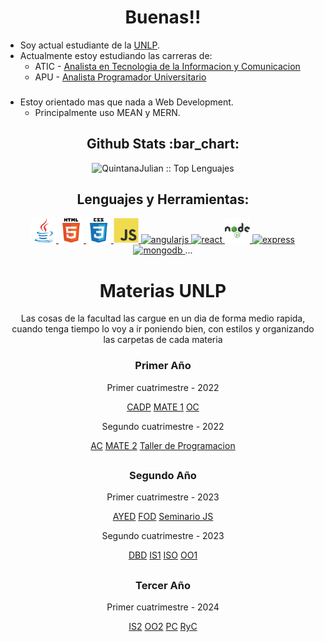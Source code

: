 <H1 align="center">Buenas!!</H1>

- Soy actual estudiante de la [UNLP](https://www.info.unlp.edu.ar).
- Actualmente estoy estudiando las carreras de:
  -  ATIC	-	[Analista en Tecnologia de la Informacion y Comunicacion](https://www.info.unlp.edu.ar/analista-programador-universitario-plan-2021/)
  -  APU		-	[Analista Programador Universitario](https://www.info.unlp.edu.ar/analista-programador-universitario-plan-2021/)

###
- Estoy orientado mas que nada a Web Development.
  -  Principalmente uso MEAN y MERN.



<h2 align="center">Github Stats :bar_chart:</h2>

<p align="center" height="100px" ><img src="https://github-readme-stats.vercel.app/api/top-langs/?username=QuintanaJulian&langs_count=10&theme=dark&layout=compact" alt="QuintanaJulian :: Top Lenguajes" /></p>


<h2 align="center">Lenguajes y Herramientas:</h2>
<p align="center"> 
	<a href="https://www.java.com" target="_blank" rel="noreferrer"> <img src="https://raw.githubusercontent.com/devicons/devicon/master/icons/java/java-original.svg" alt="java" width="40" height="40"/> </a> 
	<a href="https://www.w3.org/html/" target="_blank" rel="noreferrer"> <img src="https://raw.githubusercontent.com/devicons/devicon/master/icons/html5/html5-original-wordmark.svg" alt="html5" width="40" height="40"/> </a> 
	<a href="https://www.w3schools.com/css/" target="_blank" rel="noreferrer"> <img src="https://raw.githubusercontent.com/devicons/devicon/master/icons/css3/css3-original-wordmark.svg" alt="css3" width="40" height="40"/> </a>   
	<a href="https://developer.mozilla.org/en-US/docs/Web/JavaScript" target="_blank" rel="noreferrer"> <img src="https://raw.githubusercontent.com/devicons/devicon/master/icons/javascript/javascript-original.svg" alt="javascript" width="40" height="40"/> </a> 
	<a href="" target="_blank" rel="noreferrer"> <img src="https://cdn.jsdelivr.net/gh/devicons/devicon@latest/icons/angularjs/angularjs-plain.svg" alt="angularjs" width="40" height="40"/> </a>
	<a href="" target="_blank" rel="noreferrer"> <img src="https://cdn.jsdelivr.net/gh/devicons/devicon@latest/icons/react/react-original-wordmark.svg" alt="react" width="40" height="40"/> </a>
	<a href="https://nodejs.org" target="_blank" rel="noreferrer"> <img src="https://raw.githubusercontent.com/devicons/devicon/master/icons/nodejs/nodejs-original-wordmark.svg" alt="nodejs" width="40" height="40"/> </a>
	<a href="" target="_blank" rel="noreferrer"> <img src="https://cdn.jsdelivr.net/gh/devicons/devicon@latest/icons/express/express-original.svg" alt="express" width="40" height="40"/> </a>
	<a href="" target="_blank" rel="noreferrer"> <img src="https://cdn.jsdelivr.net/gh/devicons/devicon@latest/icons/mongodb/mongodb-original-wordmark.svg" alt="mongodb" width="40" height="40"/> </a>
	<a>...</a>
</p>


<h2> </h2>
<h2> </h2>
<h1 align="center">Materias UNLP</h1>
<p align="center">Las cosas de la facultad las cargue en un dia de forma medio rapida, cuando tenga tiempo lo voy a ir poniendo bien, con estilos y organizando las carpetas de cada materia</p>


<h3 align="center">Primer Año</h3>
<div align="center">
	<p align="center">Primer cuatrimestre - 2022</p>
	<a href="https://github.com/QuintanaJulian/CADP---Conceptos-de-Algoritmos-Datos-y-Programas">CADP</a>
	<a href="https://github.com/QuintanaJulian/MATE-1---Matematica-1">MATE 1</a>
	<a href="https://github.com/QuintanaJulian/OC---Organizacion-de-Computadoras">OC</a>
 	<p align="center">Segundo cuatrimestre - 2022</p>
	<a href="https://github.com/QuintanaJulian/AC---Arquitectura-de-Computadoras">AC</a>
	<a href="https://github.com/QuintanaJulian/MATE-2---Matematica-2">MATE 2</a>
	<a href="https://github.com/QuintanaJulian/Taller-de-Programacion">Taller de Programacion</a>
</div>
<h2></h2>
<h3 align="center">Segundo Año</h3>
<div align="center">
	<p align="center">Primer cuatrimestre - 2023</p>
	<a href="https://github.com/QuintanaJulian/AyED---Algoritmos-y-Estucturas-de-Datos">AYED</a>
	<a href="https://github.com/QuintanaJulian/FOD---Fundamentos-de-Organizacion-de-Datos">FOD</a>
	<a href="https://github.com/QuintanaJulian/Seminario-JS---JavaScript">Seminario JS</a>
 	<p align="center">Segundo cuatrimestre - 2023</p>
	<a href="https://github.com/QuintanaJulian/DBD---Desarollo-de-Base-de-Datos">DBD</a>
	<a href="https://github.com/QuintanaJulian/IS1---Ingenieria-Software-1">IS1</a>
	<a href="https://github.com/QuintanaJulian/ISO---Introduccion-a-Sistemas-Operativos">ISO</a>
	<a href="https://github.com/QuintanaJulian/OO1---Orientacion-a-Objetos-1">OO1</a>
</div>

<h2></h2>
<h3 align="center">Tercer Año</h3>
<div align="center">
	<p align="center">Primer cuatrimestre - 2024</p>
	<a href="https://github.com/QuintanaJulian/">IS2</a>
	<a href="https://github.com/QuintanaJulian/">OO2</a>
	<a href="https://github.com/QuintanaJulian/">PC</a>
	<a href="https://github.com/QuintanaJulian/">RyC</a>
</div>

